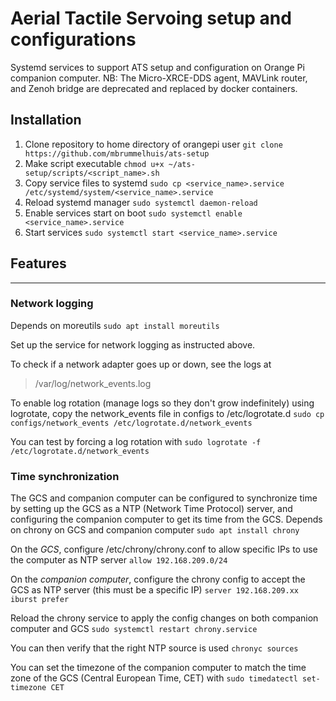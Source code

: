 # Aerial Tactile Servoing setup and configurations
Systemd services to support ATS setup and configuration on Orange Pi companion computer.
NB: The Micro-XRCE-DDS agent, MAVLink router, and Zenoh bridge are deprecated and replaced by docker containers.

## Installation
1. Clone repository to home directory of orangepi user
`git clone https://github.com/mbrummelhuis/ats-setup`
2. Make script executable
`chmod u+x ~/ats-setup/scripts/<script_name>.sh`
3. Copy service files to systemd 
`sudo cp <service_name>.service /etc/systemd/system/<service_name>.service`
4. Reload systemd manager
`sudo systemctl daemon-reload`
5. Enable services start on boot
`sudo systemctl enable <service_name>.service`
6. Start services
`sudo systemctl start <service_name>.service`

## Features
---
### Network logging
Depends on moreutils
`sudo apt install moreutils`

Set up the service for network logging as instructed above.

To check if a network adapter goes up or down, see the logs at 
> /var/log/network_events.log

To enable log rotation (manage logs so they don't grow indefinitely) using logrotate, copy the network_events file in configs to /etc/logrotate.d
`sudo cp configs/network_events /etc/logrotate.d/network_events`

You can test by forcing a log rotation with 
`sudo logrotate -f /etc/logrotate.d/network_events`

### Time synchronization
The GCS and companion computer can be configured to synchronize time by setting up the GCS as a NTP (Network Time Protocol) server, and configuring the companion computer to get its time from the GCS. 
Depends on chrony on GCS and companion computer
`sudo apt install chrony`

On the *GCS*, configure /etc/chrony/chrony.conf to allow specific IPs to use the computer as NTP server
`allow 192.168.209.0/24`

On the *companion computer*, configure the chrony config to accept the GCS as NTP server (this must be a specific IP)
`server 192.168.209.xx iburst prefer`

Reload the chrony service to apply the config changes on both companion computer and GCS
`sudo systemctl restart chrony.service`

You can then verify that the right NTP source is used
`chronyc sources`

You can set the timezone of the companion computer to match the time zone of the GCS (Central European Time, CET) with
`sudo timedatectl set-timezone CET`

